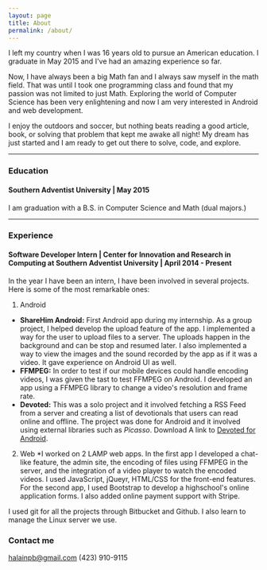 ```yaml
---
layout: page
title: About
permalink: /about/
---
```


I left my country when I was 16 years old to pursue an American education. I graduate in May 2015 and I've had an amazing experience so far.

Now, I have always been a big Math fan and I always saw myself in the math field. That was until I took one programming class and found that my passion was not limited to just Math. Exploring the world of Computer Science has been very enlightening and now I am very interested in Android and web development.

I enjoy the outdoors and soccer, but nothing beats reading a good article, book, or solving that problem that kept me awake all night! My dream has just started and I am ready to get out there to solve, code, and explore.

----

### Education

#### Southern Adventist University | May 2015
I am graduation with a B.S. in Computer Science and Math (dual majors.) 

----

### Experience
#### Software Developer Intern | Center for Innovation and Research in Computing at Southern Adventist University | April 2014 - Present
In the year I have been an intern, I have been involved in several projects. Here is some of the most remarkable ones:

1. Android
* **ShareHim Android:** First Android app during my internship. As a group project, I helped develop the upload feature of the app. I implemented a way for the user to upload files to a server. The uploads happen in the background and can be stop and resumed later. I also implemented a way to view the images and the sound recorded by the app as if it was a video. It gave experience on Android UI as well. 
*  **FFMPEG:** In order to test if our mobile devices could handle encoding videos, I was given the tast to test FFMPEG on Android. I developed an app using a FFMPEG library to change a video's resolution and frame rate.
* **Devoted:** This was a solo project and it involved fetching a RSS Feed from a server and creating a list of devotionals that users can read online and offline. The project was done for Android and it involved using external libraries such as _Picasso_. Download A link to [Devoted for Android](https://play.google.com/store/apps/details?id=edu.southern.cs.circ.devoted).

2. Web
*I worked on 2 LAMP web apps. In the first app I developed a chat-like feature, the admin site, the encoding of files using FFMPEG in the server, and the integration of a video player to watch the encoded videos. I used JavaScript, jQueyr, HTML/CSS for the front-end features.
For the second app, I used Bootstrap to develop a highschool's online application forms. I also added online payment support with Stripe.

I used git for all the projects through Bitbucket and Github. I also learn to manage the Linux server we use.

### Contact me

[halainpb@gmail.com](halainpb@gmail.com)
(423) 910-9115
